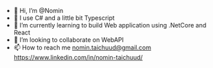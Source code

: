 - 👋 Hi, I’m @Nomin
- 👀 I use C# and a little bit Typescript
- 🌱 I’m currently learning to build Web application using .NetCore and React
- 💞️ I’m looking to collaborate on WebAPI
- 📫 How to reach me nomin.taichuud@gmail.com https://www.linkedin.com/in/nomin-taichuud/

<!---
NominNomi/NominNomi is a ✨ special ✨ repository because its `README.md` (this file) appears on your GitHub profile.
You can click the Preview link to take a look at your changes.
--->
